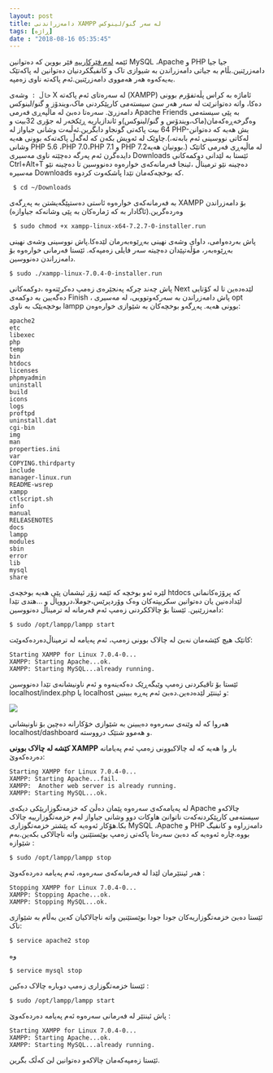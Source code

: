 ```yaml
---
layout: post
title: دامەزراندنی XAMPP لە سەر گنو/لینوکس
tags: [ڕاژە]
date : "2018-08-16 05:35:45"
---
```


ئێمە [لەم فێرکارییە](http://qezwan.ir/server/%D8%AF%D8%A7%D9%85%DB%95%D8%B2%D8%B1%D8%A7%D9%86%D8%AF%D9%86%DB%8C-apache-php-%DB%B7.%DB%B1-%D9%88-mysql-%D9%84%DB%95-centos-%DB%B7.%DB%B3/) فێر بووین کە دەتوانین MySQL ،Apache و PHP جیا جیا دامەزرێنین.بڵام بە جیاتی دامەزراندن بە شیوازی تاک و کانفیگکردنیان دەتوانین لە پاکەتێک بەیەکەوە هەر هەمووی دامەزرێنین.ئەم پاکەتە ناوی زەمپە.

`خاڵ : `وشەی X لە سەرەتای ئەم پاکەتە (XAMPP) ئاماژە بە کراس پڵەتفۆرم بوونی دەکا، واتە دەتوانرێت لە سەر هەر سێ سیستەمی کارپێکردنی ماک،ویندۆز و گنو/لینوکس دامەزرێ.
سەرەتا دەبێ لە ماڵپەڕی فەرمی Apache Friends بە پێی سیستەمی وەگرخەڕەکەمان(ماک،ویندۆس و گنو/لینوکس)و ئاندازیاریە ڕێکخەر لە جۆری 32بیت و 64 بیت پاکەتی گونجاو دابگرین.ئەڵبەت وشانی جیاواز لە PHP-یش هەیە کە دەتوانن چاوێک لە ئەویش بکەن کە لەگەڵ پاکەتەکە بوونی هەیە.(لەکاتی نووسینی ئەم بابەتە، وشانی PHP 5.6 ،PHP 7.0،PHP 7.1 و PHP 7.2بوونیان هەیە.)
لە ماڵپەڕی فەرمی کاتێک دایدەگرن ئەم پەرگە دەچێتە ناوی مەسیری Downloads ئێستا بە لێدانی دوکمەکانی Ctrl+Alt+T دەچینە نێو ترمیناڵ ،ئینجا فەرمانەکەی خوارەوە دەنووسین تا دەچینە نێو مەسیرە Downloads کە بوخچەکەمان تێدا پاشکەوت کردوە.

```shell
 $ cd ~/Downloads 
```

بە فەرمانەکەی خوارەوە ئاستی دەستپێگەیشتن بە پەڕگەی XAMPP بۆ دامەزراندن وەردەگرین.(ئاگادار بە کە ژمارەکان بە پێی وشانەکە جیاوازە)

```shell
 $ sudo chmod +x xampp-linux-x64-7.2.7-0-installer.run
```

پاش بەردەوامی، داوای وشەی نهینی بەڕێوەبەرمان لێدەکا.پاش نووسینی وشەی نهینی بەڕێوەبەر، مۆڵەتپێدان دەچیتە سەر فایلی زەمپەکە.
ئێستا فەرمانی خوارەوە بۆ دامەزراندن دەنووسین.

```shell
$ sudo ./xampp-linux-7.0.4-0-installer.run
```

پاش چەند چرکە پەنجێرەی زەمپ دەکرێتەوە ،دوکمەکانی Next لێدەدەین تا لە کۆتایی دەگەیین بە دوکمەی Finish ، پاش دامەزراندن بە سەرکەوتوویی، لە مەسیری opt بوخچەیێک بە ناوی lampp بوونی هەیە. پەڕگەو بوخچەکان بە شێوازی خوارەوەن:

```shell
apache2
etc
libexec
php
temp
bin
htdocs
licenses
phpmyadmin
uninstall
build
icons
logs
proftpd
uninstall.dat
cgi-bin
img
man
properties.ini
var
COPYING.thirdparty
include
manager-linux.run
README-wsrep
xampp
ctlscript.sh
info
manual
RELEASENOTES
docs
lampp
modules
sbin
error
lib
mysql
share
```

لێرە ئەو بوخچە کە ئێمە زۆر ئیشمان پێی هەیە بوخچەی htdocs کە پرۆژەکانمانی لێدادەنین یان دەتوانین سکریپتەکان وەک وۆردپرێس،جوملا،درووپاڵ و …هتدی تێدا دامەزرێنین.
ئێستا بۆ چالاککردنی زەمپ ئەم فەرمانە لە ترمیناڵ دەنووسین:

```shell
$ sudo /opt/lampp/lampp start
```

کاتێک هیچ کێشەمان نەبێ لە چالاک بوونی زەمپ، ئەم پەیامە لە ترمیناڵ‌دەردەکەوێت:

```shell
Starting XAMPP for Linux 7.0.4-0...
XAMPP: Starting Apache...ok.
XAMPP: Starting MySQL...already running.
```

ئێستا بۆ تاقیکردنی زەمپ وێبگەڕێک دەکەینەوە و ئەم ناونیشانەی تێدا دەنووسین localhost/index.php یا localhost و ئینتێر لێدەدەین.دەبێ ئەم پەڕە ببینین:

![](/server/images/07.png)

هەروا کە لە وێنەی سەرەوە دەیبینن بە شێوازی خۆکارانە دەچین بۆ ناونیشانی localhost/dashboard و هەموو شتێک درووستە.

**کێشە لە چالاک بوونی XAMPP**
بار وا هەیە کە لە چالاکبوونی زەمپ ئەم پەیامانە دەردەکەوێ:

```shell
Starting XAMPP for Linux 7.0.4-0...
XAMPP: Starting Apache...fail.
XAMPP:  Another web server is already running.
XAMPP: Starting MySQL...ok.
```

لە پەیامەکەی سەرەوە پێمان دەڵێ کە خزمەتگوزاریێکی دیکەی Apache چالاکەو سیستەمی کارپێکردنەکەت ناتوانێ هاوکات دوو وشانی جیاواز لەم خزمەتگوزارییە چالاک بکا.هۆکار ئەوەیە کە پێشتر خزمەتگوزاری MySQL ،Apache و PHP دامەزراوە و کانفیگ بووە.چارە ئەوەیە کە دەبێ سەرەتا پاکەتی زەمپ بوێستێنین واتە ناچالاکی بکەین.بەم شێوازە :

```shell
$ sudo /opt/lampp/lampp stop
```

هەر ئینتێرمان لێدا لە فەرمانەکەی سەرەوە، ئەم پەیامە دەردەکەوێ :

```shell
Stopping XAMPP for Linux 7.0.4-0...
XAMPP: Stopping Apache...ok.
XAMPP: Stopping MySQL...ok.
```

ئێستا دەبێ خزمەتگوزاریەکان جودا جودا بوێستێنین واتە ناچالاکیان کەین بەڵام بە شێوازی تاک:

```shell
$ service apache2 stop
```

وە

```shell
$ service mysql stop
```

ئێستا خزمەتگوزاری زەمپ دوبارە چالاک دەکین :

```shell
$ sudo /opt/lampp/lampp start
```

پاش ئینتێر لە فەرمانی سەرەوە ئەم پەیامە دەردەکەوێ :

```shell
Starting XAMPP for Linux 7.0.4-0...
XAMPP: Starting Apache...ok.
XAMPP: Starting MySQL...already running.
```

ئێستا زەمپەکەمان چالاکەو دەتوانین لێ کەڵک بگرین.
